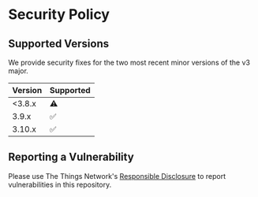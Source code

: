 # Security Policy

## Supported Versions

We provide security fixes for the two most recent minor versions of the v3 major.

| Version | Supported          |
| ------- | ------------------ |
| <3.8.x  | :warning:          |
| 3.9.x   | :white_check_mark: |
| 3.10.x  | :white_check_mark: |

## Reporting a Vulnerability

Please use The Things Network's [Responsible Disclosure](https://www.thethingsnetwork.org/responsible-disclosure) to report vulnerabilities in this repository.
